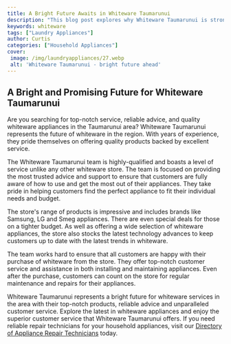 ```yaml
---
title: A Bright Future Awaits in Whiteware Taumarunui
description: "This blog post explores why Whiteware Taumarunui is strongly positioned to create a bright future for businesses residents and visitors alike Find out what makes Whiteware Taumarunui such an ideal place for commerce and living"
keywords: whiteware
tags: ["Laundry Appliances"]
author: Curtis
categories: ["Household Appliances"]
cover: 
 image: /img/laundryappliances/27.webp
 alt: 'Whiteware Taumarunui - bright future ahead'
---
```

## A Bright and Promising Future for Whiteware Taumarunui 

Are you searching for top-notch service, reliable advice, and quality whiteware appliances in the Taumarunui area? Whiteware Taumarunui represents the future of whiteware in the region. With years of experience, they pride themselves on offering quality products backed by excellent service.

The Whiteware Taumarunui team is highly-qualified and boasts a level of service unlike any other whiteware store. The team is focused on providing the most trusted advice and support to ensure that customers are fully aware of how to use and get the most out of their appliances. They take pride in helping customers find the perfect appliance to fit their individual needs and budget.
 
The store's range of products is impressive and includes brands like Samsung, LG and Smeg appliances. There are even special deals for those on a tighter budget. As well as offering a wide selection of whiteware appliances, the store also stocks the latest technology advances to keep customers up to date with the latest trends in whiteware.

The team works hard to ensure that all customers are happy with their purchase of whiteware from the store. They offer top-notch customer service and assistance in both installing and maintaining appliances. Even after the purchase, customers can count on the store for regular maintenance and repairs for their appliances.

Whiteware Taumarunui represents a bright future for whiteware services in the area with their top-notch products, reliable advice and unparalleled customer service. Explore the latest in whiteware appliances and enjoy the superior customer service that Whiteware Taumarunui offers. If you need reliable repair technicians for your household appliances, visit our [Directory of Appliance Repair Technicians](./pages/appliance-repair-technicians) today.

